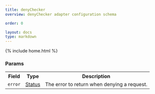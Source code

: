 ```yaml
---
title: denyChecker
overview: denyChecker adapter configuration schema

order: 0

layout: docs
type: markdown
---
```

{% include home.html %}


### Params

<table>
 <tr>
  <th>Field</th>
  <th>Type</th>
  <th>Description</th>
 </tr>
<a name="adapter.denyChecker.Params.error"></a>
 <tr>
  <td><code>error</code></td>
  <td><a href="{{home}}/docs/reference/api/mixer/status.html">Status</a></td>
  <td>The error to return when denying a request.</td>
 </tr>
</table>

